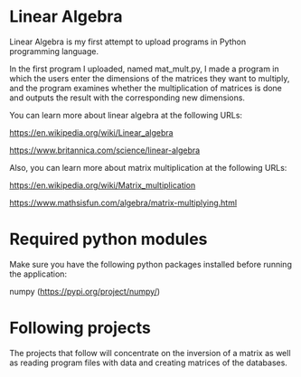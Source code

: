 # Linear Algebra

Linear Algebra is my first attempt to upload programs in Python programming language.

In the first program I uploaded, named mat_mult.py, I made a program in which the users enter the dimensions of the matrices they want to multiply, and the program examines whether the multiplication of matrices is done and outputs the result with the corresponding new dimensions.

You can learn more about linear algebra at the following URLs:

https://en.wikipedia.org/wiki/Linear_algebra

https://www.britannica.com/science/linear-algebra

Also, you can learn more about matrix multiplication at the following URLs:

https://en.wikipedia.org/wiki/Matrix_multiplication

https://www.mathsisfun.com/algebra/matrix-multiplying.html


# Required python modules

Make sure you have the following python packages installed before running the application:

numpy (https://pypi.org/project/numpy/)

# Following projects 

The projects that follow will concentrate on the inversion of a matrix as well as reading program files with data and creating matrices of the databases.

